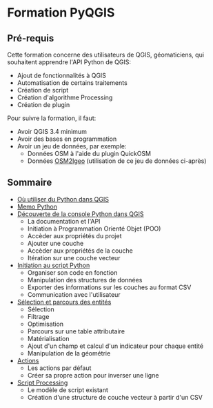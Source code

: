 # Formation PyQGIS

## Pré-requis

Cette formation concerne des utilisateurs de QGIS, géomaticiens, qui souhaitent apprendre l'API Python de QGIS:
* Ajout de fonctionnalités à QGIS
* Automatisation de certains traitements
* Création de script
* Création d'algorithme Processing
* Création de plugin

Pour suivre la formation, il faut:
* Avoir QGIS 3.4 minimum
* Avoir des bases en programmation
* Avoir un jeu de données, par exemple:
    * Données OSM à l'aide du plugin QuickOSM
    * Données [OSM2Igeo](https://github.com/igeofr/osm2igeo) (utilisation de ce jeu de données ci-après)

## Sommaire

* [Où utiliser du Python dans QGIS](./le_python_dans_qgis.md)
* [Memo Python](./00_memo_python.md)
* [Découverte de la console Python dans QGIS](./01_console_python.md)
    * La documentation et l'API
    * Initiation à Programmation Orienté Objet (POO)
    * Accèder aux propriétés du projet
    * Ajouter une couche
    * Accèder aux propriétés de la couche
    * Itération sur une couche vecteur
* [Initiation au script Python](./02_fonctions_script.md)
    * Organiser son code en fonction
    * Manipulation des structures de données
    * Exporter des informations sur les couches au format CSV
    * Communication avec l'utilisateur
* [Sélection et parcours des entités](./03_selection_parcours_entites.md)
    * Sélection
    * Filtrage
    * Optimisation
    * Parcours sur une table attributaire
    * Matérialisation
    * Ajout d'un champ et calcul d'un indicateur pour chaque entité
    * Manipulation de la géométrie
* [Actions](./04_actions.md)
    * Les actions par défaut
    * Créer sa propre action pour inverser une ligne
* [Script Processing](./05_script_processing.md)
    * Le modèle de script existant
    * Création d'une structure de couche vecteur à partir d'un CSV
